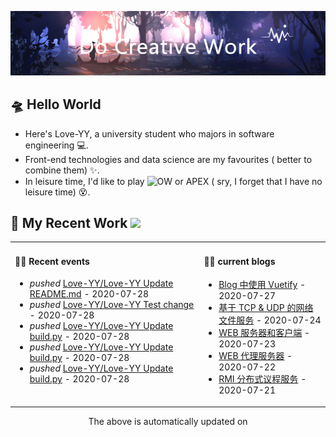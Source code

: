 <!-- insert background image -->
![avatar](https://raw.githubusercontent.com/Love-YY/Love-YY/master/src/background.png)

<!-- main intruction -->
## 🛸 Hello World
- Here's Love-YY, a university student who majors in software engineering 💻. 
- Front-end technologies and data science are my favourites ( better to combine them) ✨.
- In leisure time, I'd like to play ![OW](https://blz.nosdn.127.net/1/overwatch/images/common/overwatch.ico) or APEX ( sry, I forget that I have no leisure time) 😵.
## 🌈 My Recent Work  <img src="https://media.giphy.com/media/mGcNjsfWAjY5AEZNw6/giphy.gif" width="40">
<table>
<tr>
<td valign="top" width="60%">

#### 🏋️‍♀️ Recent events

<!-- event starts -->
* *pushed* <a href=https://github.com/Love-YY/Love-YY/commits/002b7720623e87f133a3b152f5de4ac89ba62dff target='_blank'>Love-YY/Love-YY Update README.md</a> - 2020-07-28
* *pushed* <a href=https://github.com/Love-YY/Love-YY/commits/3c7dcba652ba469e85637eddd52e4bb879a5f145 target='_blank'>Love-YY/Love-YY Test change</a> - 2020-07-28
* *pushed* <a href=https://github.com/Love-YY/Love-YY/commits/6ecc1fb387da0903f363efdcfea5289cb02d885f target='_blank'>Love-YY/Love-YY Update build.py</a> - 2020-07-28
* *pushed* <a href=https://github.com/Love-YY/Love-YY/commits/c730b35db85b8b089ce939f3516fdf69529fe8f1 target='_blank'>Love-YY/Love-YY Update build.py</a> - 2020-07-28
* *pushed* <a href=https://github.com/Love-YY/Love-YY/commits/5c94b7fbd32a0487778be83e636342d6da01d362 target='_blank'>Love-YY/Love-YY Update build.py</a> - 2020-07-28
<!-- event ends -->
</td>
<td valign="top" width="40%">

#### 🏋️‍♀️ current blogs

<!-- blog starts -->
* <a href=https://www.flynoodle.xyz/views/blog/Blog%E4%B8%AD%E4%BD%BF%E7%94%A8Vuetify.html target='_blank'> Blog 中使用 Vuetify</a> - 2020-07-27
* <a href=https://www.flynoodle.xyz/views/network/%E5%9F%BA%E4%BA%8ETCP&UDP%E7%9A%84%E7%BD%91%E7%BB%9C%E6%96%87%E4%BB%B6%E6%9C%8D%E5%8A%A1.html target='_blank'> 基于 TCP & UDP 的网络文件服务</a> - 2020-07-24
* <a href=https://www.flynoodle.xyz/views/network/WEB%E6%9C%8D%E5%8A%A1%E5%99%A8%E5%92%8C%E5%AE%A2%E6%88%B7%E7%AB%AF.html target='_blank'> WEB 服务器和客户端</a> - 2020-07-23
* <a href=https://www.flynoodle.xyz/views/network/WEB%E4%BB%A3%E7%90%86%E6%9C%8D%E5%8A%A1%E5%99%A8.html target='_blank'> WEB 代理服务器</a> - 2020-07-22
* <a href=https://www.flynoodle.xyz/views/distributed/RMI%E5%88%86%E5%B8%83%E5%BC%8F%E8%AE%AE%E7%A8%8B%E6%9C%8D%E5%8A%A1.html target='_blank'> RMI 分布式议程服务</a> - 2020-07-21
<!-- blog ends -->
</td>
</tr>
</table>

<center>The above is automatically updated on</center>
